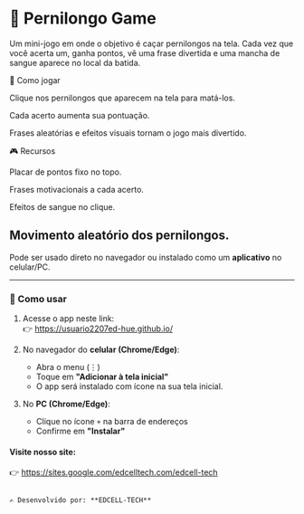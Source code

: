 # 🦟 Pernilongo Game

Um mini-jogo em onde o objetivo é caçar pernilongos na tela.
Cada vez que você acerta um, ganha pontos, vê uma frase divertida e uma mancha de sangue aparece no local da batida.

🚀 Como jogar

Clique nos pernilongos que aparecem na tela para matá-los.

Cada acerto aumenta sua pontuação.

Frases aleatórias e efeitos visuais tornam o jogo mais divertido.

🎮 Recursos

Placar de pontos fixo no topo.

Frases motivacionais a cada acerto.

Efeitos de sangue no clique.

Movimento aleatório dos pernilongos.
---

Pode ser usado direto no navegador ou instalado como um **aplicativo** no celular/PC.

---

### 🚀 Como usar
1. Acesse o app neste link:  
   👉 https://usuario2207ed-hue.github.io/

2. No navegador do **celular (Chrome/Edge)**:  
   - Abra o menu (⋮)  
   - Toque em **"Adicionar à tela inicial"**  
   - O app será instalado com ícone na sua tela inicial.  

3. No **PC (Chrome/Edge)**:  
   - Clique no ícone `+` na barra de endereços  
   - Confirme em **"Instalar"**  

#### Visite nosso site: 

   👉 https://sites.google.com/edcelltech.com/edcell-tech

```

✍️ Desenvolvido por: **EDCELL-TECH**
